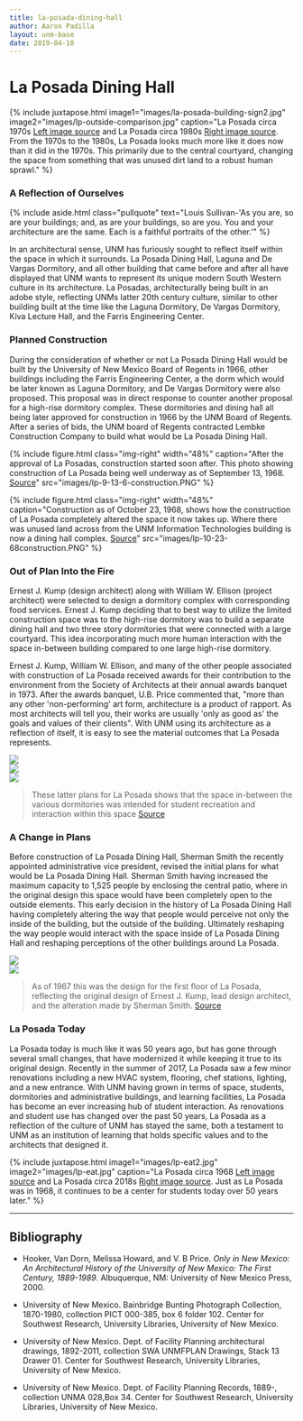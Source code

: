 ```yaml
---
title: la-posada-dining-hall
author: Aaron Padilla
layout: unm-base
date: 2019-04-10
---
```



# La Posada Dining Hall

{% include juxtapose.html
image1="images/la-posada-building-sign2.jpg"
image2="images/lp-outside-comparison.jpg"
caption="La Posada circa 1970s [Left image source](https://econtent.unm.edu/digital/collection/ULPhotoImag/id/21/rec/1) and La Posada circa 1980s [Right image source](https://econtent.unm.edu/digital/collection/ULPhotoImag/id/19/rec/3).
From the 1970s to the 1980s, La Posada looks much more like it does now than it did in the 1970s. This primarily due to the central courtyard, changing the space from something that was unused dirt land to a robust human sprawl."
%}


### A Reflection of Ourselves

{% include aside.html
  class="pullquote"
  text="Louis Sullivan-'As you are, so are your buildings; and, as are your buildings, so are you. You and your architecture are the same. Each is a faithful portraits of the other.'"
  %}

In an architectural sense, UNM has furiously sought to reflect itself within the space in which it surrounds. La Posada Dining Hall, Laguna and De Vargas Dormitory, and all other building that came before and after all have displayed that UNM wants to represent its unique modern South Western culture in its architecture. La Posadas, architecturally being built in an adobe style, reflecting UNMs latter 20th century culture, similar to other building built at the time like the Laguna Dormitory, De Vargas Dormitory, Kiva Lecture Hall, and the Farris Engineering Center. 	


### Planned Construction
During the consideration of whether or not La Posada Dining Hall would be built by the University of New Mexico Board of Regents in 1966, other buildings including the Farris Engineering Center, a the dorm which would be later known as Laguna Dormitory, and De Vargas Dormitory were also proposed. This proposal was in direct response to counter another proposal for a high-rise dormitory complex. These dormitories and dining hall all being later approved for construction in 1966 by the UNM Board of Regents. After a series of bids, the UNM board of Regents contracted Lembke Construction Company to build what would be La Posada Dining Hall.

{% include figure.html class="img-right" width="48%" caption="After the approval of La Posadas, construction started soon after. This photo showing construction of La Posada being well underway as of September 13, 1968. [Source](https://rmoa.unm.edu/docviewer.php?docId=nmu1unma028.xml)" src="images/lp-9-13-6-construction.PNG" %}

{% include figure.html class="img-right" width="48%" caption="Construction as of October 23, 1968, shows how the construction of La Posada completely altered the space it now takes up. Where there was unused land across from the UNM Information Technologies building is now a dining hall complex.
   [Source](https://rmoa.unm.edu/docviewer.php?docId=nmu1unma028.xml)" src="images/lp-10-23-68construction.PNG" %}
   

### Out of Plan Into the Fire
Ernest J. Kump (design architect) along with William W. Ellison (project architect) were selected to design a dormitory complex with corresponding food services. Ernest J. Kump deciding that to best way to utilize the limited construction space was to  the high-rise dormitory was to build a separate dining hall and two three story dormitories that were connected with a large courtyard. This idea incorporating much more human interaction with the space in-between building compared to one large high-rise dormitory.

Ernest J. Kump, William W. Ellison, and many of the other people associated with construction of La Posada received awards for their contribution to the environment from the Society of Architects at their annual awards banquet in 1973. After the awards banquet, U.B. Price commented that, "more than any other 'non-performing' art form, architecture is a product of rapport. As most architects will tell you, their works are usually 'only as good as' the goals and values of their clients". With UNM using its architecture as a reflection of itself, it is easy to see the material outcomes that La Posada represents.  

<div class="carousel">
  <div><img src="{{ site.baseurl }}/essays/la-posada-dinning-hall/images/lp-plan1.1.jpg"/></div>
  <div><img src="{{ site.baseurl }}/essays/la-posada-dinning-hall/images/lp-plan2.1.jpg"/></div>
  <div><img src="{{ site.baseurl }}/essays/la-posada-dinning-hall/images/lp-plan3.1.jpg"/></div>
</div>

> These latter plans for La Posada shows that the space in-between the various dormitories was intended for student recreation and interaction within this space [Source](https://rmoa.unm.edu/docviewer.php?docId=nmu1unma028.xml) 


### A Change in Plans
Before construction of La Posada Dining Hall, Sherman Smith the recently appointed administrative vice president, revised the initial plans for what would be La Posada Dining Hall. Sherman Smith having increased the maximum capacity to 1,525 people by enclosing the central patio, where in the original design this space would have been completely open to the outside elements. This early decision in the history of La Posada Dining Hall having completely altering the way that people would perceive not only the inside of the building, but the outside of the building. Ultimately reshaping the way people would interact with the space inside of La Posada Dining Hall and reshaping perceptions of the other buildings around La Posada.

<div class="carousel">
  <div><img src="{{ site.baseurl }}/essays/la-posada-dinning-hall/images/lp-firstfloor1.jpg"/></div>
  <div><img src="{{ site.baseurl }}/essays/la-posada-dinning-hall/images/lp-second-basment-floor1.jpg"/></div>
</div>

> As of 1967 this was the design for the first floor of La Posada, reflecting the original design of Ernest J. Kump, lead design architect, and the alteration made by Sherman Smith. [Source](https://rmoa.unm.edu/docviewer.php?docId=nmu1unma028.xml)


### La Posada Today
La Posada today is much like it was 50 years ago, but has gone through several small changes, that have modernized it while keeping it true to its original design. Recently in the summer of 2017, La Posada saw a few minor renovations including a new HVAC system, flooring, chef stations, lighting, and a new entrance. With UNM having grown in terms of space, students, dormitories and administrative buildings, and learning facilities, La Posada has become an ever increasing hub of student interaction. As renovations and student use has changed over the past 50 years, La Posada as a reflection of the culture of UNM has stayed the same, both a testament to UNM as an institution of learning that holds specific values and to the architects that designed it. 

{% include juxtapose.html
image1="images/lp-eat2.jpg"
image2="images/lp-eat.jpg"
caption="La Posada circa 1968 [Left image source](https://econtent.unm.edu/digital/collection/ULPhotoImag/id/737/rec/8) and La Posada circa 2018s [Right image source](https://www.pinterest.com/pin/664984701200985280/).
 Just as La Posada was in 1968, it continues to be a center for students today over 50 years later."
%}

___
## Bibliography

- Hooker, Van Dorn, Melissa Howard, and V. B Price. _Only in New Mexico: An Architectural History of the University of New Mexico: The First Century, 1889-1989_. Albuquerque, NM: University of New Mexico Press, 2000.

- University of New Mexico. Bainbridge Bunting Photograph Collection, 1870-1980, collection PICT 000-385, box 6	folder 102. Center for Southwest Research, University Libraries, University of New Mexico.

- University of New Mexico. Dept. of Facility Planning architectural drawings, 1892-2011, collection SWA UNMFPLAN Drawings, Stack 13	Drawer 01. Center for Southwest Research, University Libraries, University of New Mexico.

- University of New Mexico. Dept. of Facility Planning Records, 1889-, collection UNMA 028,Box  34. Center for Southwest Research, University Libraries, University of New Mexico.
